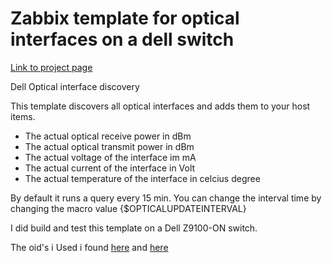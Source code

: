 # Zabbix template for optical interfaces on a dell switch
[Link to project page](https://github.com/Benjamin-Italiaander/zabbix_dell_optical_interfaces)

Dell Optical interface discovery

This template discovers all optical interfaces and adds them to your host items.

- The actual optical receive power in dBm
- The actual optical transmit power in dBm
- The actual voltage of the interface im mA
- The actual current of the interface in Volt
- The actual temperature of the interface in celcius degree

By default it runs a query every 15 min. You can change the interval time by changing the macro value {$OPTICALUPDATEINTERVAL}


I did build and test this template on a Dell Z9100-ON switch.

The oid's i Used i found [here](http://www.circitor.fr/Mibs/Html/D/DELL-NETWORKING-IF-EXTENSION-MIB.php#DellNetIfTransceiverDataEntry) and [here](https://mibs.observium.org/mib/DELL-NETWORKING-IF-EXTENSION-MIB/#dellNetIfTransVoltage)



